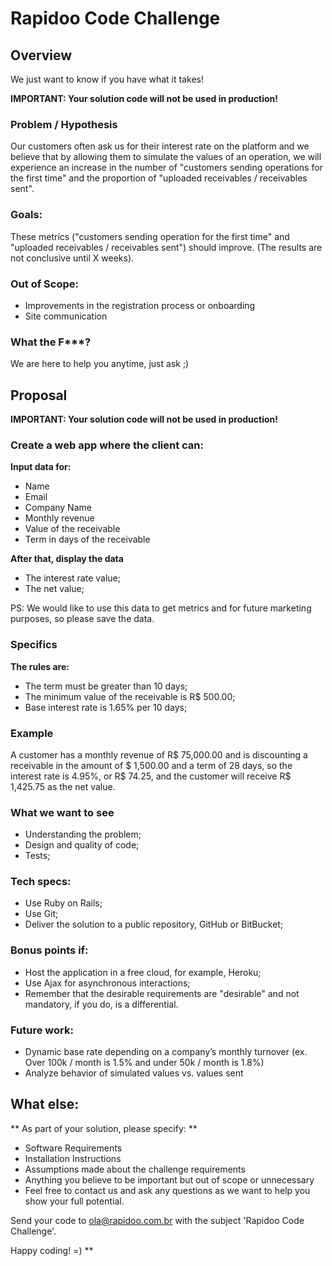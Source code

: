 # Rapidoo Code Challenge

## Overview
We just want to know if you have what it takes!

**IMPORTANT: Your solution code will not be used in production!**

### Problem / Hypothesis
Our customers often ask us for their interest rate on the platform and we believe that by allowing them to simulate the values of an operation, we will experience an increase in the number of "customers sending operations for the first time" and the proportion of "uploaded receivables / receivables sent".
 
### Goals:
These metrics ("customers sending operation for the first time" and "uploaded receivables / receivables sent") should improve. (The results are not conclusive until X weeks).
 
### Out of Scope:
 - Improvements in the registration process or onboarding
 - Site communication
 
### What the F***?
We are here to help you anytime, just ask ;)
 
## Proposal
**IMPORTANT: Your solution code will not be used in production!**
 
### Create a web app where the client can:
**Input data for:**
 - Name
 - Email
 - Company Name
 - Monthly revenue
 - Value of the receivable
 - Term in days of the receivable
 
**After that, display the data**
 - The interest rate value;
 - The net value;
 
PS: We would like to use this data to get metrics and for future marketing purposes, so please save the data.
 
### Specifics
 
**The rules are:**
 - The term must be greater than 10 days;
 - The minimum value of the receivable is R$ 500.00;
 - Base interest rate is 1.65% per 10 days;
 
### Example
A customer has a monthly revenue of R$ 75,000.00 and is discounting a receivable in the amount of $ 1,500.00 and a term of 28 days, so the interest rate is 4.95%, or R$ 74.25, and the customer will receive R$ 1,425.75 as the net value.
 
### What we want to see
 - Understanding the problem;
 - Design and quality of code;
 - Tests;
 
### Tech specs:
 - Use Ruby on Rails;
 - Use Git;
 - Deliver the solution to a public repository, GitHub or BitBucket;
 
### Bonus points if:
 - Host the application in a free cloud, for example, Heroku;
 - Use Ajax for asynchronous interactions;
 - Remember that the desirable requirements are "desirable" and not mandatory, if you do, is a differential.
 
### Future work:
 - Dynamic base rate depending on a company’s monthly turnover (ex. Over 100k / month is 1.5% and under 50k / month is 1.8%)
 - Analyze behavior of simulated values vs. values sent
 
## What else:
 
** As part of your solution, please specify: **
 - Software Requirements
 - Installation Instructions
- Assumptions made about the challenge requirements
 - Anything you believe to be important but out of scope or unnecessary
 - Feel free to contact us and ask any questions as we want to help you show your full potential.
 
Send your code to ola@rapidoo.com.br with the subject 'Rapidoo Code Challenge'.
 
Happy coding! =) **
